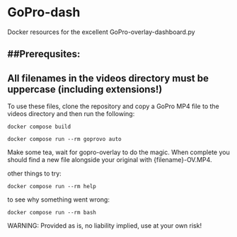 # GoPro-dash
Docker resources for the excellent GoPro-overlay-dashboard.py


##Prerequsites: 
-------------------------------------------------------------------------------
All filenames in the videos directory must be uppercase (including extensions!)
-------------------------------------------------------------------------------


To use these files, clone the repository and copy a GoPro MP4 file
to the videos directory and then run the following:

```
docker compose build 
```
```
docker compose run --rm goprovo auto
```

Make some tea, wait for gopro-overlay to do the magic. When complete
you should find a new file alongside your original with {filename}-OV.MP4.

other things to try:
```
docker compose run --rm help 
```
to see why something went wrong:
```
docker compose run --rm bash
```

WARNING: Provided as is, no liability implied, use at your own risk!

